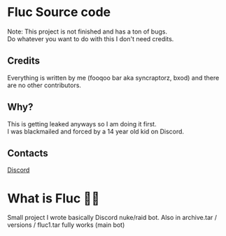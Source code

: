 # Fluc Source code
Note: This project is not finished and has a ton of bugs.  
Do whatever you want to do with this I don't need credits.  

## Credits
Everything is written by me (fooqoo bar aka syncraptorz, bxod) and there are no other contributors.  

## Why?
This is getting leaked anyways so I am doing it first.  
I was blackmailed and forced by a 14 year old kid on Discord.  

## Contacts
[Discord](https://discord.gg/ham)  

# What is Fluc 🤦‍♂️
Small project I wrote basically Discord nuke/raid bot.
Also in archive.tar / versions / fluc1.tar fully works (main bot)
